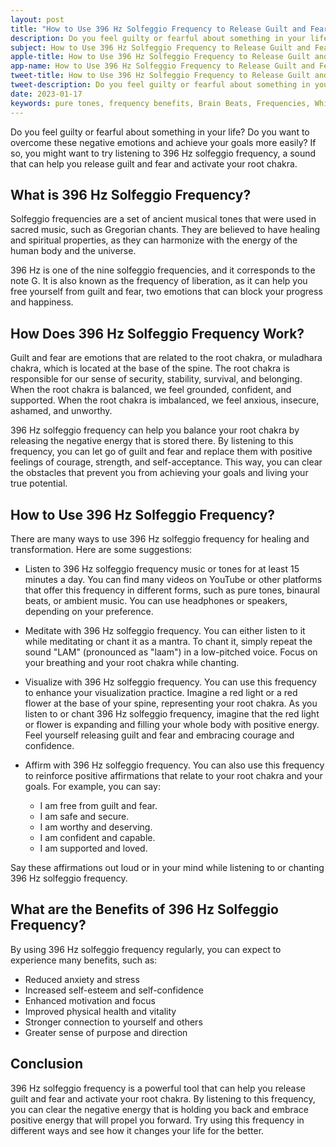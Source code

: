 ```yaml
---
layout: post
title: "How to Use 396 Hz Solfeggio Frequency to Release Guilt and Fear"
description: Do you feel guilty or fearful about something in your life? Do you want to overcome these negative emotions and achieve your goals more easily? If so, you might want to try listening to 396 Hz solfeggio frequency, a sound that can help you release guilt and fear and activate your root chakra.
subject: How to Use 396 Hz Solfeggio Frequency to Release Guilt and Fear
apple-title: How to Use 396 Hz Solfeggio Frequency to Release Guilt and Fear
app-name: How to Use 396 Hz Solfeggio Frequency to Release Guilt and Fear
tweet-title: How to Use 396 Hz Solfeggio Frequency to Release Guilt and Fear
tweet-description: Do you feel guilty or fearful about something in your life? Do you want to overcome these negative emotions and achieve your goals more easily? If so, you might want to try listening to 396 Hz solfeggio frequency, a sound that can help you release guilt and fear and activate your root chakra.
date: 2023-01-17
keywords: pure tones, frequency benefits, Brain Beats, Frequencies, White noise, brainwave entrainment, sound therapy, binaural beats youtube, mooldhara chakra, root chakra, 396 Hz, solfeggio frequency, 396 Hz frequency benefits
---
```


Do you feel guilty or fearful about something in your life? Do you want to overcome these negative emotions and achieve your goals more easily? If so, you might want to try listening to 396 Hz solfeggio frequency, a sound that can help you release guilt and fear and activate your root chakra.

## What is 396 Hz Solfeggio Frequency?

Solfeggio frequencies are a set of ancient musical tones that were used in sacred music, such as Gregorian chants. They are believed to have healing and spiritual properties, as they can harmonize with the energy of the human body and the universe.

396 Hz is one of the nine solfeggio frequencies, and it corresponds to the note G. It is also known as the frequency of liberation, as it can help you free yourself from guilt and fear, two emotions that can block your progress and happiness.

## How Does 396 Hz Solfeggio Frequency Work?

Guilt and fear are emotions that are related to the root chakra, or muladhara chakra, which is located at the base of the spine. The root chakra is responsible for our sense of security, stability, survival, and belonging. When the root chakra is balanced, we feel grounded, confident, and supported. When the root chakra is imbalanced, we feel anxious, insecure, ashamed, and unworthy.

396 Hz solfeggio frequency can help you balance your root chakra by releasing the negative energy that is stored there. By listening to this frequency, you can let go of guilt and fear and replace them with positive feelings of courage, strength, and self-acceptance. This way, you can clear the obstacles that prevent you from achieving your goals and living your true potential.

## How to Use 396 Hz Solfeggio Frequency?

There are many ways to use 396 Hz solfeggio frequency for healing and transformation. Here are some suggestions:

- Listen to 396 Hz solfeggio frequency music or tones for at least 15 minutes a day. You can find many videos on YouTube or other platforms that offer this frequency in different forms, such as pure tones, binaural beats, or ambient music. You can use headphones or speakers, depending on your preference.
- Meditate with 396 Hz solfeggio frequency. You can either listen to it while meditating or chant it as a mantra. To chant it, simply repeat the sound "LAM" (pronounced as "laam") in a low-pitched voice. Focus on your breathing and your root chakra while chanting.
- Visualize with 396 Hz solfeggio frequency. You can use this frequency to enhance your visualization practice. Imagine a red light or a red flower at the base of your spine, representing your root chakra. As you listen to or chant 396 Hz solfeggio frequency, imagine that the red light or flower is expanding and filling your whole body with positive energy. Feel yourself releasing guilt and fear and embracing courage and confidence.
- Affirm with 396 Hz solfeggio frequency. You can also use this frequency to reinforce positive affirmations that relate to your root chakra and your goals. For example, you can say:

    - I am free from guilt and fear.
    - I am safe and secure.
    - I am worthy and deserving.
    - I am confident and capable.
    - I am supported and loved.

Say these affirmations out loud or in your mind while listening to or chanting 396 Hz solfeggio frequency.

## What are the Benefits of 396 Hz Solfeggio Frequency?

By using 396 Hz solfeggio frequency regularly, you can expect to experience many benefits, such as:

- Reduced anxiety and stress
- Increased self-esteem and self-confidence
- Enhanced motivation and focus
- Improved physical health and vitality
- Stronger connection to yourself and others
- Greater sense of purpose and direction

## Conclusion

396 Hz solfeggio frequency is a powerful tool that can help you release guilt and fear and activate your root chakra. By listening to this frequency, you can clear the negative energy that is holding you back and embrace positive energy that will propel you forward. Try using this frequency in different ways and see how it changes your life for the better.
